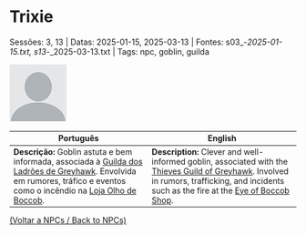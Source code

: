 
# Trixie

Sessões: 3, 13 | Datas: 2025-01-15, 2025-03-13 | Fontes: s03_-_2025-01-15.txt, s13_-_2025-03-13.txt | Tags: npc, goblin, guilda

![Trixie](blank.png)

| Português | English |
|-----------|---------|
| **Descrição:** Goblin astuta e bem informada, associada à [Guilda dos Ladrões de Greyhawk](guilda_dos_ladroes.md). Envolvida em rumores, tráfico e eventos como o incêndio na [Loja Olho de Boccob](loja_olho_de_boccob.md). | **Description:** Clever and well-informed goblin, associated with the [Thieves Guild of Greyhawk](guilda_dos_ladroes.md). Involved in rumors, trafficking, and incidents such as the fire at the [Eye of Boccob Shop](loja_olho_de_boccob.md). |

[(Voltar a NPCs / Back to NPCs)](npcs_list.md)  

